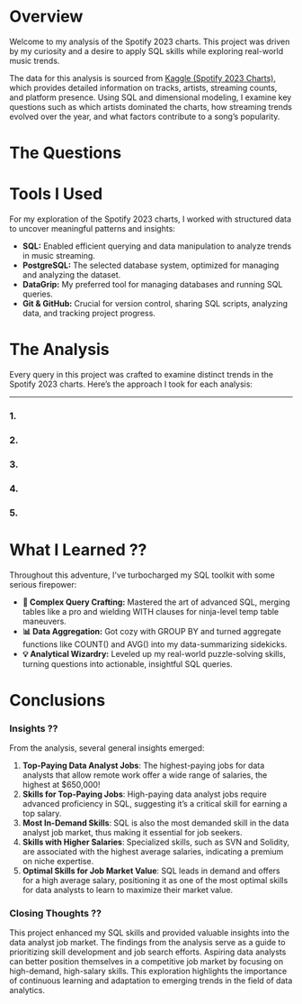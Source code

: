 # Overview

Welcome to my analysis of the Spotify 2023 charts. This project was driven by my curiosity and a desire to apply SQL skills while exploring real-world music trends.

The data for this analysis is sourced from [Kaggle (Spotify 2023 Charts)](https://www.kaggle.com/datasets/nelgiriyewithana/top-spotify-songs-2023?resource=download), which provides detailed information on tracks, artists, streaming counts, and platform presence. Using SQL and dimensional modeling, I examine key questions such as which artists dominated the charts, how streaming trends evolved over the year, and what factors contribute to a song’s popularity.

# The Questions

# Tools I Used

For my exploration of the Spotify 2023 charts, I worked with structured data to uncover meaningful patterns and insights:
- **SQL:** Enabled efficient querying and data manipulation to analyze trends in music streaming.
- **PostgreSQL:** The selected database system, optimized for managing and analyzing the dataset.
- **DataGrip:** My preferred tool for managing databases and running SQL queries.
- **Git & GitHub:** Crucial for version control, sharing SQL scripts, analyzing data, and tracking project progress.

# The Analysis
Every query in this project was crafted to examine distinct trends in the Spotify 2023 charts. Here’s the approach I took for each analysis:

--------

### 1. 
### 2. 
### 3. 
### 4. 
### 5. 



# What I Learned ??

Throughout this adventure, I've turbocharged my SQL toolkit with some serious firepower:

- **🧩 Complex Query Crafting:** Mastered the art of advanced SQL, merging tables like a pro and wielding WITH clauses for ninja-level temp table maneuvers.
- **📊 Data Aggregation:** Got cozy with GROUP BY and turned aggregate functions like COUNT() and AVG() into my data-summarizing sidekicks.
- **💡 Analytical Wizardry:** Leveled up my real-world puzzle-solving skills, turning questions into actionable, insightful SQL queries.

# Conclusions

### Insights ??
From the analysis, several general insights emerged:

1. **Top-Paying Data Analyst Jobs**: The highest-paying jobs for data analysts that allow remote work offer a wide range of salaries, the highest at $650,000!
2. **Skills for Top-Paying Jobs**: High-paying data analyst jobs require advanced proficiency in SQL, suggesting it’s a critical skill for earning a top salary.
3. **Most In-Demand Skills**: SQL is also the most demanded skill in the data analyst job market, thus making it essential for job seekers.
4. **Skills with Higher Salaries**: Specialized skills, such as SVN and Solidity, are associated with the highest average salaries, indicating a premium on niche expertise.
5. **Optimal Skills for Job Market Value**: SQL leads in demand and offers for a high average salary, positioning it as one of the most optimal skills for data analysts to learn to maximize their market value.

### Closing Thoughts ??

This project enhanced my SQL skills and provided valuable insights into the data analyst job market. The findings from the analysis serve as a guide to prioritizing skill development and job search efforts. Aspiring data analysts can better position themselves in a competitive job market by focusing on high-demand, high-salary skills. This exploration highlights the importance of continuous learning and adaptation to emerging trends in the field of data analytics.